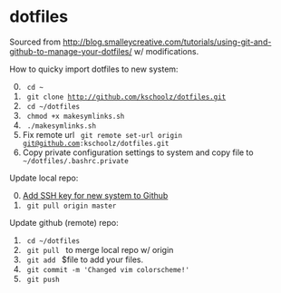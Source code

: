# dotfiles

Sourced from http://blog.smalleycreative.com/tutorials/using-git-and-github-to-manage-your-dotfiles/ w/ modifications.

How to quicky import dotfiles to new system:

0. <code> cd ~ </code>
1. <code> git clone http://github.com/kschoolz/dotfiles.git </code>
2. <code> cd ~/dotfiles </code>
3. <code> chmod +x makesymlinks.sh </code>
4. <code> ./makesymlinks.sh </code>
5. Fix remote url <code> git remote set-url origin git@github.com:kschoolz/dotfiles.git</code>
6. Copy private configuration settings to system and copy file to <code> ~/dotfiles/.bashrc.private </code>

Update local repo:

0. [Add SSH key for new system to Github](https://help.github.com/articles/generating-ssh-keys/)
1. <code> git pull origin master </code>

Update github (remote) repo:

1. <code> cd ~/dotfiles </code>
1. <code> git pull </code> to merge local repo w/ origin
2. <code> git add </code> $file to add your files.
2. <code> git commit -m 'Changed vim colorscheme!' </code>
3. <code> git push </code>

